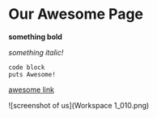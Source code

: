 # Our Awesome Page

**something bold**

*something italic!*

    code block
    puts Awesome!

[awesome link](http://google.com)

![screenshot of us](Workspace 1_010.png)